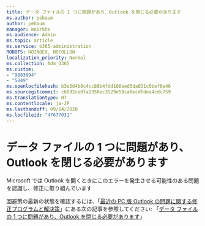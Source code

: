 ```yaml
---
title: データ ファイルの 1 つに問題があり、Outlook を閉じる必要があります
ms.author: pebaum
author: pebaum
manager: mnirkhe
ms.audience: Admin
ms.topic: article
ms.service: o365-administration
ROBOTS: NOINDEX, NOFOLLOW
localization_priority: Normal
ms.collection: Adm_O365
ms.custom:
- "9003094"
- "5849"
ms.openlocfilehash: b3e5d4b8c4cc88b4fdd166eed5da831c0bef0a46
ms.sourcegitcommit: c6692ce0fa1358ec3529e59ca0ecdfdea4cdc759
ms.translationtype: HT
ms.contentlocale: ja-JP
ms.lasthandoff: 09/14/2020
ms.locfileid: "47677031"
---
```

# <a name="something-is-wrong-with-one-of-your-data-files-and-outlook-needs-to-close"></a>データ ファイルの 1 つに問題があり、Outlook を閉じる必要があります

Microsoft では Outlook を開くときにこのエラーを発生させる可能性のある問題を認識し、修正に取り組んでいます

回避策の最新の状態を確認するには、「[最近の PC 版 Outlook の問題に関する修正プログラムと解決策](https://support.microsoft.com/office/ecf61305-f84f-4e13-bb73-95a214ac1230)」にある次の記事を参照してください: 「[データ ファイルの 1 つに問題があり、Outlook を閉じる必要があります](https://support.microsoft.com/office/a3b59934-2446-4f2a-bd25-58f88188b9b2)」
